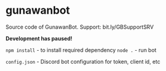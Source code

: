 # gunawanbot
Source code of GunawanBot. Support: bit.ly/GBSupportSRV

**Development has paused!**

`npm install` - to install required dependency
`node .` - run bot

`config.json` - Discord bot configuration for token, client id, etc

